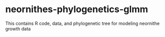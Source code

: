 # neornithes-phylogenetics-glmm
This contains R code, data, and phylogenetic tree for modeling neornithe growth data
